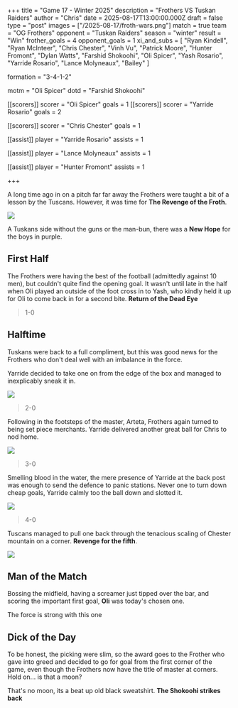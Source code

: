 +++ 
title = "Game 17 - Winter 2025"
description = "Frothers VS Tuskan Raiders"
author = "Chris"
date = 2025-08-17T13:00:00.000Z
draft = false
type = "post"
images = ["/2025-08-17/froth-wars.png"]
match = true
team = "OG Frothers"
opponent = "Tuskan Raiders"
season = "winter"
result = "Win"
frother_goals = 4
opponent_goals = 1
xi_and_subs = [
 "Ryan Kindell",
 "Ryan McInteer",
 "Chris Chester",
 "Vinh Vu",
 "Patrick Moore",
"Hunter Fromont",
"Dylan Watts",
 "Farshid Shokoohi", 
 "Oli Spicer",
"Yash Rosario",
"Yarride Rosario",
 "Lance Molyneaux",
 "Bailey"
]

formation = "3-4-1-2"

motm = "Oli Spicer"
dotd = "Farshid Shokoohi"


[[scorers]]
 scorer = "Oli Spicer"
 goals = 1
[[scorers]]
 scorer = "Yarride Rosario"
 goals = 2

[[scorers]]
 scorer = "Chris Chester"
 goals = 1

[[assist]]
player = "Yarride Rosario"
assists = 1

[[assist]]
player = "Lance Molyneaux"
assists = 1

[[assist]]
player = "Hunter Fromont"
assists = 1


+++

A long time ago in on a pitch far far away the Frothers were taught a bit of a lesson by the Tuscans. However, it was time for **The Revenge of the Froth**.

![](/2025-08-17/frother-wars2.png)

A Tuskans side without the guns or the man-bun, there was a **New Hope** for the boys in purple.


## First Half
The Frothers were having the best of the football (admittedly against 10 men), but couldn't quite find the opening goal. It wasn't until late in the half when Oli played an outside of the foot cross in to Yash, who kindly held it up for Oli to come back in for a second bite. **Return of the Dead Eye**

> 1-0

## Halftime
Tuskans were back to a full compliment, but this was good news for the Frothers who don't deal well with an imbalance in the force.

Yarride decided to take one on from the edge of the box and managed to inexplicably sneak it in.

![](https://media1.tenor.com/m/Ja9Ji3jz3YEAAAAd/star-wars-obiwan.gif)

> 2-0

Following in the footsteps of the master, Arteta, Frothers again turned to being set piece merchants. Yarride delivered another great ball for Chris to nod home.

![](https://media1.tenor.com/m/BM4C3bXmz2wAAAAd/clone-wars-star-wars.gif)

> 3-0

Smelling blood in the water, the mere presence of Yarride at the back post was enough to send the defence to panic stations. Never one to turn down cheap goals, Yarride calmly too the ball down and slotted it.

![](https://media1.tenor.com/m/eyubxiGAADwAAAAd/anakin-star-wars.gif)

> 4-0

Tuscans managed to pull one back through the tenacious scaling of Chester mountain on a corner. **Revenge for the fifth**.

![](https://media1.tenor.com/m/s2q63Iz1IIAAAAAd/tuskenpcd.gif)

## Man of the Match
Bossing the midfield, having a screamer just tipped over the bar, and scoring the important first goal, **Oli** was today's chosen one.

The force is strong with this one

## Dick of the Day
To be honest, the picking were slim, so the award goes to the Frother who gave into greed and decided to go for goal from the first corner of the game, even though the Frothers now have the title of master at corners. Hold on... is that a moon?

That's no moon, its a beat up old black sweatshirt. **The Shokoohi strikes back**